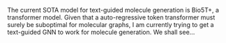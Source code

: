 The current SOTA model for text-guided molecule generation is Bio5T+, a transformer model. Given that a auto-regressive token transformer must surely be suboptimal for molecular graphs, I am currently trying to get a text-guided GNN to work for molecule generation. We shall see...
